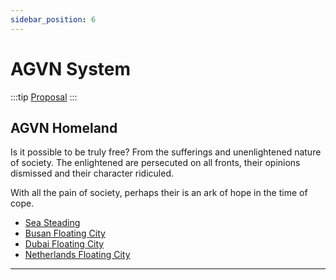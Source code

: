 ```yaml
---
sidebar_position: 6
---
```


# AGVN System

:::tip
[Proposal](https://drive.google.com/file/d/1piedylzLZ68xAg4_7ezkqDNWzt_sUgW8/view?usp=share_link)
:::

## AGVN Homeland

Is it possible to be truly free? From the sufferings and unenlightened nature of society.
The enlightened are persecuted on all fronts, their opinions dismissed and their character ridiculed.

With all the pain of society, perhaps their is an ark of hope in the time of cope.

- [Sea Steading](https://www.seasteading.org/)
- [Busan Floating City](https://www.cnbc.com/2022/04/26/worlds-first-floating-city-prototype-busan-south-korea.html)
- [Dubai Floating City](https://www.thenationalnews.com/uae/environment/world-s-first-floating-city-could-soon-become-a-reality-abu-dhabi-forum-hears-1.977243)
- [Netherlands Floating City](https://www.atlasobscura.com/articles/floating-houses-netherlands)

---

<script src="https://giscus.app/client.js"
        data-repo="hyperswine/hyperswine.github.io"
        data-repo-id="R_kgDOGm36XA"
        data-category="Announcements"
        data-category-id="DIC_kwDOGm36XM4CcCgD"
        data-mapping="pathname"
        data-strict="0"
        data-reactions-enabled="1"
        data-emit-metadata="0"
        data-input-position="bottom"
        data-theme="preferred_color_scheme"
        data-lang="en"
        data-loading="lazy"
        crossorigin="anonymous"
        async>
</script>
